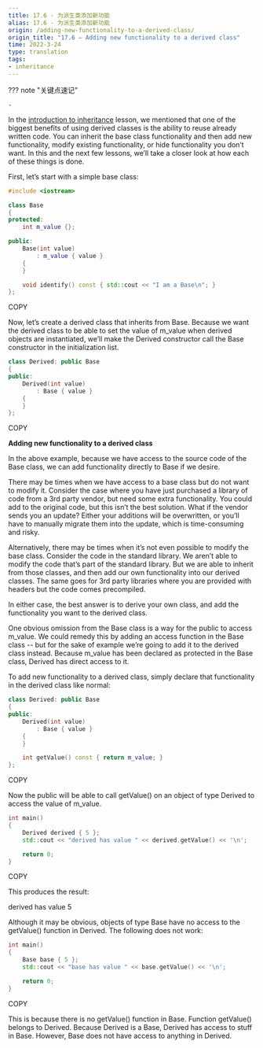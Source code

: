 ```yaml
---
title: 17.6 - 为派生类添加新功能
alias: 17.6 - 为派生类添加新功能
origin: /adding-new-functionality-to-a-derived-class/
origin_title: "17.6 — Adding new functionality to a derived class"
time: 2022-3-24
type: translation
tags:
- inheritance
---
```


??? note "关键点速记"
	
	-


In the [introduction to inheritance](https://www.learncpp.com/cpp-tutorial/111-introduction-to-inheritance/) lesson, we mentioned that one of the biggest benefits of using derived classes is the ability to reuse already written code. You can inherit the base class functionality and then add new functionality, modify existing functionality, or hide functionality you don’t want. In this and the next few lessons, we’ll take a closer look at how each of these things is done.

First, let’s start with a simple base class:

```cpp
#include <iostream>

class Base
{
protected:
    int m_value {};

public:
    Base(int value)
        : m_value { value }
    {
    }

    void identify() const { std::cout << "I am a Base\n"; }
};
```

COPY

Now, let’s create a derived class that inherits from Base. Because we want the derived class to be able to set the value of m_value when derived objects are instantiated, we’ll make the Derived constructor call the Base constructor in the initialization list.

```cpp
class Derived: public Base
{
public:
    Derived(int value)
        : Base { value }
    {
    }
};
```

COPY

**Adding new functionality to a derived class**

In the above example, because we have access to the source code of the Base class, we can add functionality directly to Base if we desire.

There may be times when we have access to a base class but do not want to modify it. Consider the case where you have just purchased a library of code from a 3rd party vendor, but need some extra functionality. You could add to the original code, but this isn’t the best solution. What if the vendor sends you an update? Either your additions will be overwritten, or you’ll have to manually migrate them into the update, which is time-consuming and risky.

Alternatively, there may be times when it’s not even possible to modify the base class. Consider the code in the standard library. We aren’t able to modify the code that’s part of the standard library. But we are able to inherit from those classes, and then add our own functionality into our derived classes. The same goes for 3rd party libraries where you are provided with headers but the code comes precompiled.

In either case, the best answer is to derive your own class, and add the functionality you want to the derived class.

One obvious omission from the Base class is a way for the public to access m_value. We could remedy this by adding an access function in the Base class -- but for the sake of example we’re going to add it to the derived class instead. Because m_value has been declared as protected in the Base class, Derived has direct access to it.

To add new functionality to a derived class, simply declare that functionality in the derived class like normal:

```cpp
class Derived: public Base
{
public:
    Derived(int value)
        : Base { value }
    {
    }

    int getValue() const { return m_value; }
};
```

COPY

Now the public will be able to call getValue() on an object of type Derived to access the value of m_value.

```cpp
int main()
{
    Derived derived { 5 };
    std::cout << "derived has value " << derived.getValue() << '\n';

    return 0;
}
```

COPY

This produces the result:

derived has value 5

Although it may be obvious, objects of type Base have no access to the getValue() function in Derived. The following does not work:

```cpp
int main()
{
    Base base { 5 };
    std::cout << "base has value " << base.getValue() << '\n';

    return 0;
}
```

COPY

This is because there is no getValue() function in Base. Function getValue() belongs to Derived. Because Derived is a Base, Derived has access to stuff in Base. However, Base does not have access to anything in Derived.

